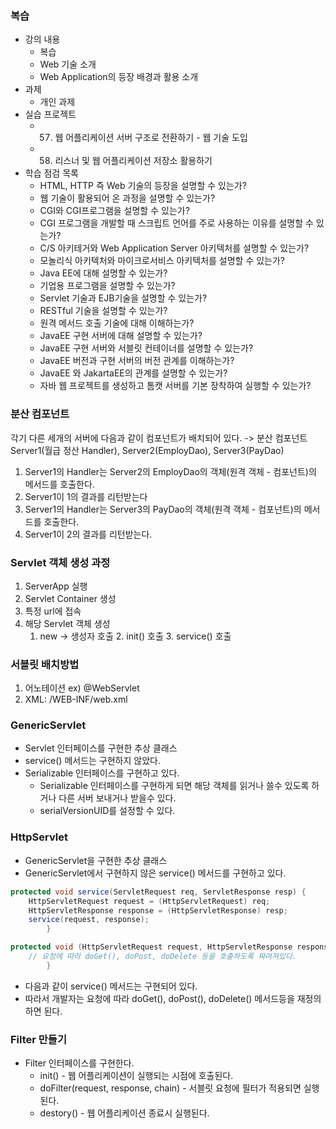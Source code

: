 ### 복습
- 강의 내용
    - 복습
    - Web 기술 소개
    - Web Application의 등장 배경과 활용 소개
- 과제
    - 개인 과제
- 실습 프로젝트
    - 57. 웹 어플리케이션 서버 구조로 전환하기 - 웹 기술 도입
    - 58. 리스너 및 웹 어플리케이션 저장소 활용하기
- 학습 점검 목록
    - HTML, HTTP 즉 Web 기술의 등장을 설명할 수 있는가?
    - 웹 기술이 활용되어 온 과정을 설명할 수 있는가?
    - CGI와 CGI프로그램을 설명할 수 있는가?
    - CGI 프로그램을 개발할 때 스크립트 언어를 주로 사용하는 이유를 설명할 수 있는가?
    - C/S 아키테거와 Web Application Server 아키텍처를 설명할 수 있는가?
    - 모놀리식 아키텍처와 마이크로서비스 아키텍처를 설명할 수 있는가?
    - Java EE에 대해 설명할 수 있는가?
    - 기업용 프로그램을 설명할 수 있는가?
    - Servlet 기술과 EJB기술을 설명할 수 있는가?
    - RESTful 기술을 설명할 수 있는가?
    - 원격 메서드 호출 기술에 대해 이해하는가?
    - JavaEE 구현 서버에 대해 설명할 수 있는가?
    - JavaEE 구현 서버와 서블릿 컨테이너를 설명할 수 있는가?
    - JavaEE 버전과 구현 서버의 버전 관계를 이해하는가?
    - JavaEE 와 JakartaEE의 관계를 설명할 수 있는가?
    - 자바 웹 프로젝트를 생성하고 톰캣 서버를 기본 장착하여 실행할 수 있는가?


### 분산 컴포넌트

각기 다른 세개의 서버에 다음과 같이 컴포넌트가 배치되어 있다. -> 분산 컴포넌트
Server1(월급 정산 Handler), Server2(EmployDao), Server3(PayDao)

1. Server1의 Handler는 Server2의 EmployDao의 객체(원격 객체 - 컴포넌트)의 메서드를 호출한다.
2. Server1이 1의 결과를 리턴받는다
3. Server1의 Handler는 Server3의 PayDao의 객체(원격 객체 - 컴포넌트)의 메서드를 호출한다.
4. Server1이 2의 결과를 리턴받는다.


### Servlet 객체 생성 과정

1. ServerApp 실행
2. Servlet Container 생성
3. 특정 url에 접속
4. 해당 Servlet 객체 생성
    1. new -> 생성자 호출
        2. init() 호출
        3. service() 호출


### 서블릿 배치방법

1. 어노테이션 ex) @WebServlet
2. XML: /WEB-INF/web.xml


### GenericServlet

- Servlet 인터페이스를 구현한 추상 클래스
- service() 메서드는 구현하지 않았다.
- Serializable 인터페이스를 구현하고 있다.
    - Serializable 인터페이스를 구현하게 되면 해당 객체를 읽거나 쓸수 있도록 하거나 다른 서버 보내거나 받을수 있다.
    - serialVersionUID를 설정할 수 있다.


### HttpServlet

- GenericServlet을 구현한 추상 클래스
- GenericServlet에서 구현하지 않은 service() 메서드를 구현하고 있다.
```java
protected void service(ServletRequest req, ServletResponse resp) {
    HttpServletRequest request = (HttpServletRequest) req;
    HttpServletResponse response = (HttpServletResponse) resp;
    service(request, response);
        }

protected void (HttpServletRequest request, HttpServletResponse response) {
    // 요청에 따라 doGet(), doPost, doDelete 등을 호출하도록 짜여져있다.
        }
```
- 다음과 같이 service() 메서드는 구현되어 있다.
- 따라서 개발자는 요청에 따라 doGet(), doPost(), doDelete() 메서드등을 재정의하면 된다. 


### Filter 만들기
- Filter 인터페이스를 구현한다.
  - init() - 웹 어플리케이션이 실행되는 시점에 호출된다.
  - doFilter(request, response, chain) - 서블릿 요청에 필터가 적용되면 실행된다.
  - destory() - 웹 어플리케이션 종료시 실행된다.








